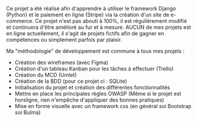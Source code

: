 Ce projet a été réalisé afin d'apprendre à utiliser le framework Django (Python) et le paiement en ligne (Stripe) via la création d'un site de e-commerce. 
Ce projet n'est pas abouti à 100%, il est régulièrement modifié et continuera d'être amélioré au fur et à mesure. 
AUCUN de mes projets est en ligne actuellement, il s'agit de projets fictifs afin de gagner en compétences ou simplement parfois par plaisir. 

Ma "méthodologie" de développement est commune à tous mes projets : 
- Création des wireframes (avec Figma)
- Création d'un tableau Kanban pour les tâches à effectuer (Trello)
- Création du MCD (Umlet)
- Création de la BDD (pour ce projet ci : SQLite)
- Initialisation du projet et création des différentes fonctionnalités
- Mettre en place les principales règles OWASP (Même si le projet est horsligne, rien n'empêche d'appliquer des bonnes pratiques)
- Mise en forme visuelle avec un framework css (en général soi Bootstrap soi Bulma)
  
